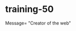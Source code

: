 # training-50
<!doc.html>
<title>
  Hi, world
  </title>
  <body>
  Message= "Creator of the web"
  </body>
  
